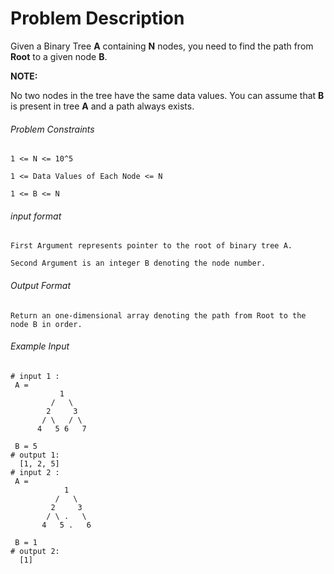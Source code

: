 # Problem Description

Given a Binary Tree **A** containing **N** nodes, you need to find the path from **Root** to a given node **B**.

**NOTE:**

No two nodes in the tree have the same data values.
You can assume that **B** is present in tree **A** and a path always exists.

###### Problem Constraints

```
1 <= N <= 10^5

1 <= Data Values of Each Node <= N

1 <= B <= N
```

###### input format

``` 
First Argument represents pointer to the root of binary tree A.

Second Argument is an integer B denoting the node number.
```

###### Output Format

```
Return an one-dimensional array denoting the path from Root to the node B in order.
```

###### Example Input

```
# input 1 : 
 A =     
           1
         /   \
        2     3
       / \   / \
      4   5 6   7 

 B = 5 
# output 1: 
  [1, 2, 5]
# input 2 : 
 A = 
            1
          /   \
         2     3
        / \ .   \
       4   5 .   6

 B = 1      
# output 2: 
  [1]
```
